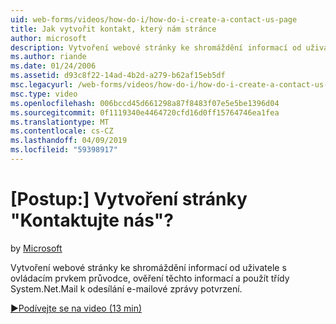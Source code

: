 ```yaml
---
uid: web-forms/videos/how-do-i/how-do-i-create-a-contact-us-page
title: Jak vytvořit kontakt, který nám stránce
author: microsoft
description: Vytvoření webové stránky ke shromáždění informací od uživatele s ovládacím prvkem průvodce, ověření těchto informací a třídy System.Net.Mail používat k odesílání nakonfi...
ms.author: riande
ms.date: 01/24/2006
ms.assetid: d93c8f22-14ad-4b2d-a279-b62af15eb5df
msc.legacyurl: /web-forms/videos/how-do-i/how-do-i-create-a-contact-us-page
msc.type: video
ms.openlocfilehash: 006bccd45d661298a87f8483f07e5e5be1396d04
ms.sourcegitcommit: 0f1119340e4464720cfd16d0ff15764746ea1fea
ms.translationtype: MT
ms.contentlocale: cs-CZ
ms.lasthandoff: 04/09/2019
ms.locfileid: "59398917"
---
```

# <a name="how-do-i-create-a-contact-us-page"></a>[Postup:] Vytvoření stránky "Kontaktujte nás"?

by [Microsoft](https://github.com/microsoft)

Vytvoření webové stránky ke shromáždění informací od uživatele s ovládacím prvkem průvodce, ověření těchto informací a použít třídy System.Net.Mail k odesílání e-mailové zprávy potvrzení.

[&#9654;Podívejte se na video (13 min)](https://channel9.msdn.com/Blogs/ASP-NET-Site-Videos/how-do-i-create-a-contact-us-page)
